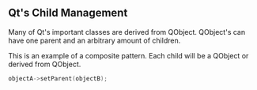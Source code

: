 ## Qt's Child Management

Many of Qt's important classes are derived from QObject. QObject's can have one parent and an arbitrary amount of children.

This is an example of a composite pattern. Each child will be a QObject or derived from QObject.

```cpp
objectA->setParent(objectB);
```



